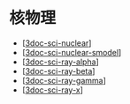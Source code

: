 # 核物理

- [[3doc-sci-nuclear]]
- [[3doc-sci-nuclear-smodel]]
- [[3doc-sci-ray-alpha]]
- [[3doc-sci-ray-beta]]
- [[3doc-sci-ray-gamma]]
- [[3doc-sci-ray-x]]


[//begin]: # "Autogenerated link references for markdown compatibility"
[3doc-sci-nuclear]: 3doc/3doc-sci-nuclear.md "原子核"
[3doc-sci-nuclear-smodel]: 3doc/3doc-sci-nuclear-smodel.md "粒子标准模型"
[3doc-sci-ray-alpha]: 3doc/3doc-sci-ray-alpha.md "α射线"
[3doc-sci-ray-beta]: 3doc/3doc-sci-ray-beta.md "β射线"
[3doc-sci-ray-gamma]: 3doc/3doc-sci-ray-gamma.md "γ射线"
[3doc-sci-ray-x]: 3doc/3doc-sci-ray-x.md "X射线"
[//end]: # "Autogenerated link references"